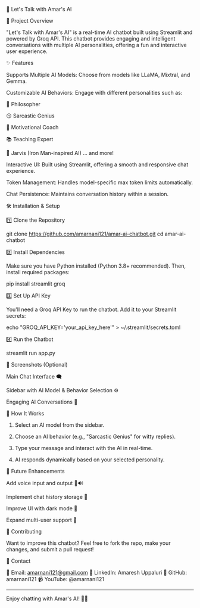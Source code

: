 🚀 Let's Talk with Amar's AI

📌 Project Overview

"Let's Talk with Amar's AI" is a real-time AI chatbot built using Streamlit and powered by Groq API. This chatbot provides engaging and intelligent conversations with multiple AI personalities, offering a fun and interactive user experience.

✨ Features

Supports Multiple AI Models: Choose from models like LLaMA, Mixtral, and Gemma.

Customizable AI Behaviors: Engage with different personalities such as:

🤔 Philosopher

😏 Sarcastic Genius

💪 Motivational Coach

📚 Teaching Expert

🤖 Jarvis (Iron Man-inspired AI) ... and more!


Interactive UI: Built using Streamlit, offering a smooth and responsive chat experience.

Token Management: Handles model-specific max token limits automatically.

Chat Persistence: Maintains conversation history within a session.


🛠️ Installation & Setup

1️⃣ Clone the Repository

git clone https://github.com/amarnani121/amar-ai-chatbot.git
cd amar-ai-chatbot

2️⃣ Install Dependencies

Make sure you have Python installed (Python 3.8+ recommended). Then, install required packages:

pip install streamlit groq

3️⃣ Set Up API Key

You'll need a Groq API Key to run the chatbot. Add it to your Streamlit secrets:

echo "GROQ_API_KEY='your_api_key_here'" > ~/.streamlit/secrets.toml

4️⃣ Run the Chatbot

streamlit run app.py

📸 Screenshots (Optional)

Main Chat Interface 🗨️

Sidebar with AI Model & Behavior Selection ⚙️

Engaging AI Conversations 🤖


📜 How It Works

1. Select an AI model from the sidebar.


2. Choose an AI behavior (e.g., "Sarcastic Genius" for witty replies).


3. Type your message and interact with the AI in real-time.


4. AI responds dynamically based on your selected personality.



🚀 Future Enhancements

Add voice input and output 🎤🔊

Implement chat history storage 📜

Improve UI with dark mode 🌙

Expand multi-user support 👥


🤝 Contributing

Want to improve this chatbot? Feel free to fork the repo, make your changes, and submit a pull request!

📩 Contact

📧 Email: amarnani121@gmail.com
🔗 LinkedIn: Amaresh Uppaluri
🐙 GitHub: amarnani121
📹 YouTube: @amarnani121


---

Enjoy chatting with Amar's AI! 🚀🤖

